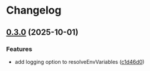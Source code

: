 # Changelog

## [0.3.0](https://github.com/Maged-Zaki/remote-env-resolver/compare/v0.2.5...v0.3.0) (2025-10-01)


### Features

* add logging option to resolveEnvVariables ([c1d46d0](https://github.com/Maged-Zaki/remote-env-resolver/commit/c1d46d0357ad45f45848473bb4691e9fe8db582c))

